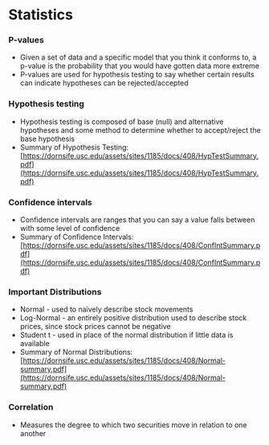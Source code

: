 

# Statistics

### P-values

*   Given a set of data and a specific model that you think it conforms to, a p-value is the probability that you would have gotten data more extreme
*   P-values are used for hypothesis testing to say whether certain results can indicate hypotheses can be rejected/accepted

### Hypothesis testing

*   Hypothesis testing is composed of base (null) and alternative hypotheses and some method to determine whether to accept/reject the base hypothesis
*   Summary of Hypothesis Testing: [https://dornsife.usc.edu/assets/sites/1185/docs/408/HypTestSummary.pdf](https://dornsife.usc.edu/assets/sites/1185/docs/408/HypTestSummary.pdf)

### Confidence intervals

*   Confidence intervals are ranges that you can say a value falls between with some level of confidence
*   Summary of Confidence Intervals: [https://dornsife.usc.edu/assets/sites/1185/docs/408/ConfIntSummary.pdf](https://dornsife.usc.edu/assets/sites/1185/docs/408/ConfIntSummary.pdf)

### Important Distributions

*   Normal - used to naïvely describe stock movements
*   Log-Normal - an entirely positive distribution used to describe stock prices, since stock prices cannot be negative
*   Student t - used in place of the normal distribution if little data is available
*   Summary of Normal Distributions: [https://dornsife.usc.edu/assets/sites/1185/docs/408/Normal-summary.pdf](https://dornsife.usc.edu/assets/sites/1185/docs/408/Normal-summary.pdf)

### Correlation

*   Measures the degree to which two securities move in relation to one another